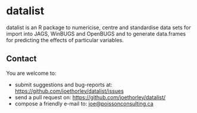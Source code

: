 datalist
====

datalist is an R package to numericise, centre and standardise data sets for import 
into JAGS, WinBUGS and OpenBUGS and to generate data.frames for predicting
the effects of particular variables.

Contact
----------

You are welcome to:

* submit suggestions and bug-reports at: https://github.com/joethorley/datalist/issues
* send a pull request on: https://github.com/joethorley/datalist/
* compose a friendly e-mail to: joe@poissonconsulting.ca
